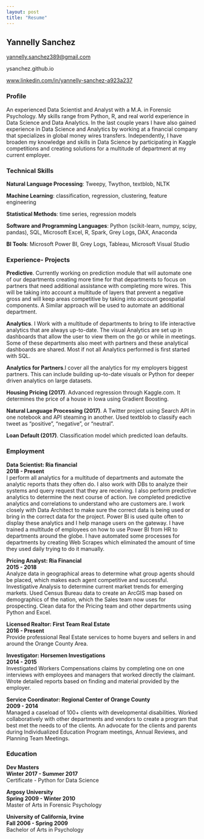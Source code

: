 ```yaml
---
layout: post
title: "Resume"
---
```


## Yannelly Sanchez


yannelly.sanchez389@gmail.com  

ysanchez.github.io

www.linkedin.com/in/yannelly-sanchez-a923a237



### Profile

An experienced Data Scientist and Analyst with a M.A. in Forensic Psychology.  My skills range from Python, R, and real world experience in  Data Science and Data Analytics. In the last couple years I have also gained experience in Data Science and Analytics by working at a financial company that specializes in global money wires transfers.  Independently, I have broaden my knowledge and skills in Data Science by participating in Kaggle competitions and creating solutions for a multitude of department at my current employer.


### Technical Skills

**Natural Language Processing**: Tweepy, Twython, textblob, NLTK

**Machine Learning**: classification, regression, clustering, feature engineering

**Statistical Methods**: time series, regression models

**Software and Programming Languages**: Python (scikit-learn, numpy, scipy, pandas), SQL, Microsoft Excel, R, Spark, Grey Logs, DAX, Anaconda

**BI Tools**: Microsoft Power BI, Grey Logs, Tableau, Microsoft Visual Studio



### Experience- Projects

**Predictive**. Currently working on prediction module that will automate one of our departments creating more time for that departments to focus on partners that need additional assistance with completing more wires. This will be taking into account a multitude of layers that prevent a negative gross and will keep areas competitive by taking into account geospatial components. A Similar approach will be used to automate an additional department.

**Analytics**. I Work with a multitude of departments to bring to life interactive analytics that are always up-to-date. The visual Analytics are set up in dashboards that allow the user to view them on the go or while in meetings. Some of these departments also meet with partners and these analytical dashboards are shared. Most if not all Analytics performed is first started with SQL.

**Analytics for Partners**.I cover all the analytics for my employers biggest partners. This can include building up-to-date visuals or Python for deeper driven analytics on large datasets.

**Housing Pricing (2017)**.  Advanced regression through Kaggle.com. It determines the price of a house in Iowa using Gradient Boosting.

**Natural Language Processing (2017)**.  A Twitter project using Search API in one notebook and API steaming in another. Used textblob to classify each tweet as “positive”, “negative”, or “neutral”.

**Loan Default (2017)**.  Classification model which predicted loan defaults.



### Employment

**Data Scientist: Ria financial                                                   
 2018 - Present**                                                               
 I perform all analytics for a multitude of departments and automate the analytic reports thats they often do. I also work with DBs to analyze their systems and query request that they are receiving. I also perform predictive analytics to determine the next course of action. Ive completed predictive analytics and correlations to understand who are customers are.  I work closely with Data Architect to make sure the correct data is being used or bring in the correct data for the project. Power BI is used quite often to display these analytics and I help manage users on the gateway. I have trained a multitude of employees on how to use Power BI from HR to departments around the globe. I have automated some processes for departments by creating Web Scrapes which eliminated the amount of time they used daily trying to do it manually.

**Pricing Analyst: Ria Financial	   
2015 - 2018**    
Analyze data in geographical areas to determine what group agents should be placed, which makes each agent competitive and successful. Investigative Analysis to determine current market trends for emerging markets. Used Census Bureau data to create an ArcGIS map based on demographics of the nation, which the Sales team now uses for prospecting. Clean data for the Pricing team and other departments using Python and Excel.

**Licensed Realtor: First Team Real Estate					   	    
2016 - Present**  
Provide professional Real Estate services to home buyers and sellers in and around the Orange County Area.

**Investigator: Horsemen Investigations	  
2014 - 2015**  
Investigated Workers Compensations claims by completing one on one interviews with employees and managers that worked directly the claimant. Wrote detailed reports based on finding and material provided by the employer.

**Service Coordinator: Regional Center of Orange County  
2009 - 2014**  
Managed a caseload of 100+ clients with developmental disabilities. Worked collaboratively with other departments and vendors to create a program that best met the needs to of the clients. An advocate for the clients and parents during Individualized Education Program meetings, Annual Reviews, and Planning Team Meetings.




### Education

**Dev Masters 					           
Winter 2017 - Summer 2017**  
Certificate - Python for Data Science

**Argosy University	  
Spring 2009 - Winter 2010**  
Master of Arts in Forensic Psychology

**University of California, Irvine				  
 Fall 2006 - Spring 2009**  
Bachelor of Arts in Psychology
